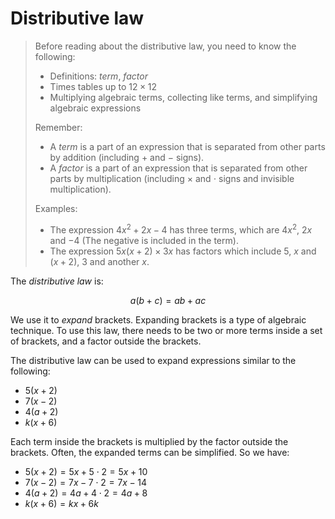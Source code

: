 # Distributive law

> Before reading about the distributive law, you need to know the following:
> * Definitions: *term*, *factor*
> * Times tables up to $12\times 12$
> * Multiplying algebraic terms, collecting like terms, and simplifying algebraic expressions
> 
> Remember:
> * A *term* is a part of an expression that is separated from other parts by addition (including $+$ and $-$ signs).
> * A *factor* is a part of an expression that is separated from other parts by multiplication (including $\times$ and $\cdot$ signs and invisible multiplication).
> 
> Examples:
> * The expression $4x^2 + 2x - 4$ has three terms, which are $4x^2$, $2x$ and $-4$ (The negative is included in the term).
> * The expression $5x\left(x + 2\right)\times 3x$ has factors which include $5$, $x$ and $\left(x + 2\right)$, $3$ and another $x$.

The *distributive law* is:

$$ a(b+c) = ab + ac $$

We use it to *expand* brackets. Expanding brackets is a type of algebraic technique. To use this law, there needs to be two or more terms inside a set of brackets, and a factor outside the brackets.

The distributive law can be used to expand expressions similar to the following:
* $5(x+2)$
* $7(x-2)$
* $4(a+2)$
* $k(x+6)$

Each term inside the brackets is multiplied by the factor outside the brackets. Often, the expanded terms can be simplified. So we have:
* $5(x+2) = 5x + 5\cdot 2 = 5x + 10$
* $7(x-2) = 7x - 7\cdot 2 = 7x - 14$
* $4(a+2) = 4a + 4\cdot 2 = 4a + 8$
* $k(x+6) = kx + 6k$

